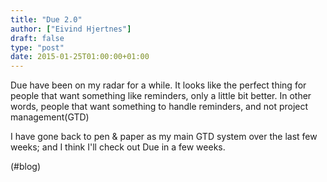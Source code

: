 ```yaml
---
title: "Due 2.0"
author: ["Eivind Hjertnes"]
draft: false
type: "post"
date: 2015-01-25T01:00:00+01:00
---
```


Due have been on my radar for a while. It looks like the perfect thing
for people that want something like reminders, only a little bit better.
In other words, people that want something to handle reminders, and not
project management(GTD)

I have gone back to pen & paper as my main GTD system over the last few
weeks; and I think I'll check out Due in a few weeks.

(#blog)
